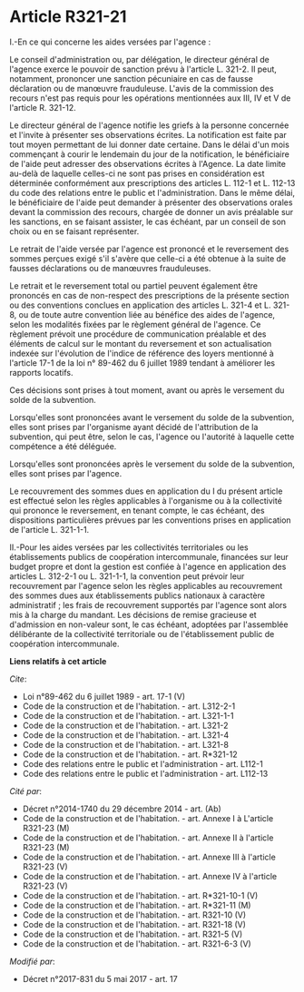 # Article R321-21

I.-En ce qui concerne les aides versées par l'agence : 

Le conseil d'administration ou, par délégation, le directeur général de l'agence exerce le pouvoir de sanction prévu à
l'article L. 321-2. Il peut, notamment, prononcer une sanction pécuniaire en cas de fausse déclaration ou de manœuvre
frauduleuse. L'avis de la commission des recours n'est pas requis pour les opérations mentionnées aux III, IV et V de
l'article R. 321-12. 

Le directeur général de l'agence notifie les griefs à la personne concernée et l'invite à présenter ses observations écrites.
La notification est faite par tout moyen permettant de lui donner date certaine. Dans le délai d'un mois commençant à courir
le lendemain du jour de la notification, le bénéficiaire de l'aide peut adresser des observations écrites à l'Agence. La date
limite au-delà de laquelle celles-ci ne sont pas prises en considération est déterminée conformément aux prescriptions des
articles L. 112-1 et L. 112-13 du code des relations entre le public et l'administration. Dans le même délai, le bénéficiaire
de l'aide peut demander à présenter des observations orales devant la commission des recours, chargée de donner un avis
préalable sur les sanctions, en se faisant assister, le cas échéant, par un conseil de son choix ou en se faisant
représenter. 

Le retrait de l'aide versée par l'agence est prononcé et le reversement des sommes perçues exigé s'il s'avère que celle-ci a
été obtenue à la suite de fausses déclarations ou de manœuvres frauduleuses. 

Le retrait et le reversement total ou partiel peuvent également être prononcés en cas de non-respect des prescriptions de la
présente section ou des conventions conclues en application des articles L. 321-4 et L. 321-8, ou de toute autre convention
liée au bénéfice des aides de l'agence, selon les modalités fixées par le règlement général de l'agence. Ce règlement prévoit
une procédure de communication préalable et des éléments de calcul sur le montant du reversement et son actualisation indexée
sur l'évolution de l'indice de référence des loyers mentionné à l'article 17-1 de la loi n° 89-462 du 6 juillet 1989 tendant
à améliorer les rapports locatifs. 

Ces décisions sont prises à tout moment, avant ou après le versement du solde de la subvention. 

Lorsqu'elles sont prononcées avant le versement du solde de la subvention, elles sont prises par l'organisme ayant décidé de
l'attribution de la subvention, qui peut être, selon le cas, l'agence ou l'autorité à laquelle cette compétence a été
déléguée. 

Lorsqu'elles sont prononcées après le versement du solde de la subvention, elles sont prises par l'agence. 

Le recouvrement des sommes dues en application du I du présent article est effectué selon les règles applicables à
l'organisme ou à la collectivité qui prononce le reversement, en tenant compte, le cas échéant, des dispositions
particulières prévues par les conventions prises en application de l'article L. 321-1-1. 

II.-Pour les aides versées par les collectivités territoriales ou les établissements publics de coopération intercommunale,
financées sur leur budget propre et dont la gestion est confiée à l'agence en application des articles L. 312-2-1 ou L.
321-1-1, la convention peut prévoir leur recouvrement par l'agence selon les règles applicables au recouvrement des sommes
dues aux établissements publics nationaux à caractère administratif ; les frais de recouvrement supportés par l'agence sont
alors mis à la charge du mandant. Les décisions de remise gracieuse et d'admission en non-valeur sont, le cas échéant,
adoptées par l'assemblée délibérante de la collectivité territoriale ou de l'établissement public de coopération
intercommunale.

**Liens relatifs à cet article**

_Cite_:

  - Loi n°89-462 du 6 juillet 1989 - art. 17-1 (V)
  - Code de la construction et de l'habitation. - art. L312-2-1
  - Code de la construction et de l'habitation. - art. L321-1-1
  - Code de la construction et de l'habitation. - art. L321-2
  - Code de la construction et de l'habitation. - art. L321-4
  - Code de la construction et de l'habitation. - art. L321-8
  - Code de la construction et de l'habitation. - art. R*321-12
  - Code des relations entre le public et l'administration - art. L112-1
  - Code des relations entre le public et l'administration - art. L112-13

_Cité par_:

  - Décret n°2014-1740 du 29 décembre 2014 - art. (Ab)
  - Code de la construction et de l'habitation. - art. Annexe I à L'article R321-23 (M)
  - Code de la construction et de l'habitation. - art. Annexe II à l'article R321-23 (M)
  - Code de la construction et de l'habitation. - art. Annexe III à l'article R321-23 (V)
  - Code de la construction et de l'habitation. - art. Annexe IV à l'article R321-23 (V)
  - Code de la construction et de l'habitation. - art. R*321-10-1 (V)
  - Code de la construction et de l'habitation. - art. R*321-11 (M)
  - Code de la construction et de l'habitation. - art. R321-10 (V)
  - Code de la construction et de l'habitation. - art. R321-18 (V)
  - Code de la construction et de l'habitation. - art. R321-5 (V)
  - Code de la construction et de l'habitation. - art. R321-6-3 (V)

_Modifié par_:

  - Décret n°2017-831 du 5 mai 2017 - art. 17
